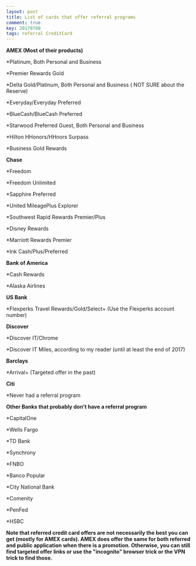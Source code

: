 ```yaml
---
layout: post
title: List of cards that offer referral programs
comment: true
key: 20170708
tags: referral CreditCard
---
```


**AMEX (Most of their products)**


*Platinum, Both Personal and Business

	
*Premier Rewards Gold

	
*Delta Gold/Platinum, Both Personal and Business (
NOT SURE about the Reserve)

	
*Everyday/Everyday Preferred

	
*BlueCash/BlueCash Preferred

	
*Starwood Preferred Guest, Both Personal and Business

	
*Hilton HHonors/HHnors Surpass

	
*Business Gold Rewards

**Chase**


*Freedom

	
*Freedom Unlimited

	
*Sapphire Preferred

	
*United MileagePlus Explorer

	
*Southwest Rapid Rewards Premier/Plus

	
*Disney Rewards

	
*Marriott Rewards Premier

	
*Ink Cash/Plus/Preferred

**Bank of America**


*Cash Rewards

	
*Alaska Airlines

**US Bank**


*Flexperks Travel Rewards/Gold/Select+ (Use the Flexperks account number)

**Discover**


*Discover IT/Chrome

	
*Discover IT Miles, according to my reader (until at least the end of 2017)

**Barclays**


*Arrival+ (Targeted offer in the past)

**Citi**


*Never had a referral program

**Other Banks that probably don't have a referral program**


*CapitalOne

	
*Wells Fargo

	
*TD Bank

	
*Synchrony

	
*FNBO

	
*Banco Popular

	
*City National Bank

	
*Comenity

	
*PenFed

	
*HSBC

**Note that referred credit card offers are not necessarily the best you can get (mostly for AMEX cards). AMEX does offer the same for both referred and public application when there is a promotion. Otherwise, you can still find targeted offer links or use the "incognito" browser trick or the VPN trick to find those.**
